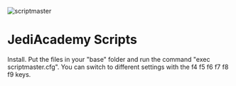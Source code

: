 ![scriptmaster](https://user-images.githubusercontent.com/72775296/120123985-e318e900-c17f-11eb-83f3-36ddedcf394c.jpg)
# JediAcademy Scripts
Install. Put the files in your "base" folder and run the command "exec scriptmaster.cfg".
You can switch to different settings with the f4 f5 f6 f7 f8 f9 keys.
#

